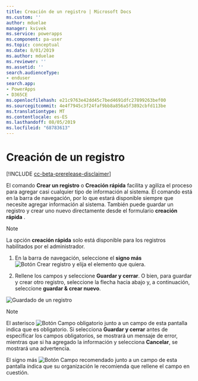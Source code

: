 ```yaml
---
title: Creación de un registro | Microsoft Docs
ms.custom: ''
author: mduelae
manager: kvivek
ms.service: powerapps
ms.component: pa-user
ms.topic: conceptual
ms.date: 8/01/2019
ms.author: mduelae
ms.reviewer: ''
ms.assetid: ''
search.audienceType:
- enduser
search.app:
- PowerApps
- D365CE
ms.openlocfilehash: e21c9763e42dd45c7bed4691dfc27899263bef00
ms.sourcegitcommit: 4e4f7945c3f24faf9bb8a856a5f3892cbfd113be
ms.translationtype: MT
ms.contentlocale: es-ES
ms.lasthandoff: 08/05/2019
ms.locfileid: "68783613"
---
```

# <a name="create-a-new-record"></a>Creación de un registro


[!INCLUDE [cc-beta-prerelease-disclaimer](../includes/cc-beta-prerelease-disclaimer.md)]

El comando **Crear un registro** o **Creación rápida** facilita y agiliza el proceso para agregar casi cualquier tipo de información al sistema. El comando está en la barra de navegación, por lo que estará disponible siempre que necesite agregar información al sistema. También puede guardar un registro y crear uno nuevo directamente desde el formulario **creación rápida** .

> [!NOTE]
> La opción **creación rápida** solo está disponible para los registros habilitados por el administrador.
    
1. En la barra de navegación, seleccione el **signo más**![Botón Crear registro](media/create-record-button.png "Botón Crear registro") y elija el elemento que quiera.  
  
2.  Rellene los campos y seleccione **Guardar y cerrar**. O bien, para guardar y crear otro registro, seleccione la flecha hacia abajo y, a continuación, seleccione **guardar & crear nuevo**.

  ![Guardado de un registro](media/quick_create.png "Guardado de un registro")
  
> [!NOTE]
> El asterisco ![Botón Campo obligatorio](media/required-field-button.png "Botón Campo obligatorio") junto a un campo de esta pantalla indica que es obligatorio. Si selecciona **Guardar y cerrar** antes de especificar los campos obligatorios, se mostrará un mensaje de error, mientras que si ha agregado la información y selecciona **Cancelar**, se mostrará una advertencia.
>   
> El signo más ![Botón Campo recomendado](media/recommended-field-button.png "Botón Campo recomendado") junto a un campo de esta pantalla indica que su organización le recomienda que rellene el campo en cuestión.  
    
